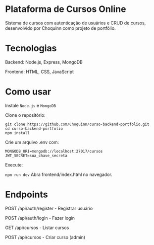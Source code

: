 # Plataforma de Cursos Online
Sistema de cursos com autenticação de usuários e CRUD de cursos, desenvolvido por Choquinn como projeto de portfólio.

# Tecnologias
Backend: Node.js, Express, MongoDB

Frontend: HTML, CSS, JavaScript

# Como usar
Instale `Node.js` e `MongoDB`

Clone o repositório:
```
git clone https://github.com/Choquinn/curso-backend-portfolio.git
cd curso-backend-portfolio
npm install
```

Crie um arquivo .env com:

```
MONGODB_URI=mongodb://localhost:27017/cursos
JWT_SECRET=sua_chave_secreta
```
Execute:

`npm run dev`
Abra frontend/index.html no navegador.

# Endpoints
POST /api/auth/register - Registrar usuário

POST /api/auth/login - Fazer login

GET /api/cursos - Listar cursos

POST /api/cursos - Criar curso (admin)
